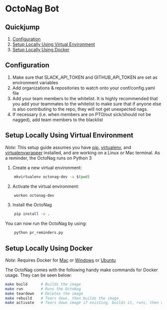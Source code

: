 # OctoNag Bot

## Quickjump
1. [Configuration](#configuration)
1. [Setup Locally Using Virtual Environment](#setup-locally-using-virtual-environment)
1. [Setup Locally Using Docker](#setup-locally-using-docker)


## Configuration
1. Make sure that SLACK_API_TOKEN and GITHUB_API_TOKEN are set as environment variables
1. Add organizations & repositories to watch onto your conf/config.yaml file
1. Add your team members to the whitelist. It is highly recommended that you add your teammates to the whitelist to make sure that if anyone else is also contributing to the repo, they will not get unexpected nags.
1. If necessary (i.e. when members are on PTO/out sick/should not be nagged), add team members to the blacklist

## Setup Locally Using Virtual Environment
*Note*: This setup guide assumes you have [pip](https://pip.pypa.io/en/stable/installing/), [virtualenv](https://virtualenv.pypa.io/en/stable/installation/), and [virtualenvwrapper](https://virtualenvwrapper.readthedocs.io/en/latest/install.html#basic-installation) installed, and are working on a Linux or Mac terminal. As a reminder, the OctoNag runs on Python 3

1. Create a new virtual environment:
```bash
    mkvirtualenv octonag-dev -a $(pwd)
```
2. Activate the virtual environment:
```bash
    workon octonag-dev
```
3. Install the OctoNag
```bash
    pip install -e .
```
You can now run the OctoNag by using:
```bash
    python pr_reminders.py
```

## Setup Locally Using Docker
*Note*: Requires Docker for [Mac](https://docs.docker.com/docker-for-mac/install/) or [Windows](https://docs.docker.com/toolbox/toolbox_install_windows/) or [Ubuntu](https://www.digitalocean.com/community/tutorials/how-to-install-and-use-docker-on-ubuntu-18-04)

The OctoNag comes with the following handy make commands for Docker usage. They can be seen below:
```bash
make build      # Builds the image
make run        # Runs the OctoNag
make teardown   # Deletes the image
make rebuild    # Tears down, then builds the image
make activate   # Tears down image if existing, builds it, runs, then cleans up
```

